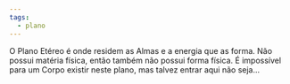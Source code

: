 ```yaml
---
tags:
  - plano
---
```

O Plano Etéreo é onde residem as Almas e a energia que as forma. Não possui matéria física, então também não possui forma física. É impossível para um Corpo existir neste plano, mas talvez entrar aqui não seja...
